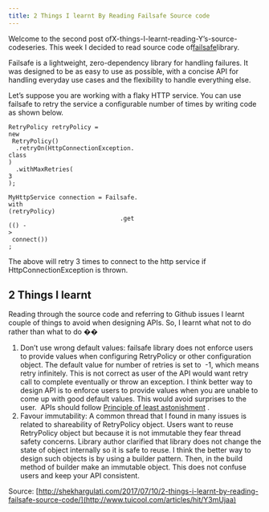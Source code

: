 ```yaml
---
title: 2 Things I learnt By Reading Failsafe Source code
---
```


Welcome to the second post ofX-things-I-learnt-reading-Y’s-source-codeseries. This week I decided to read source code of[failsafe](https://github.com/jhalterman/failsafe)library.

Failsafe is a lightweight, zero-dependency library for handling failures. It was designed to be as easy to use as possible, with a concise API for handling everyday use cases and the flexibility to handle everything else.

Let’s suppose you are working with a flaky HTTP service. You can use failsafe to retry the service a configurable number of times by writing code as shown below.

```
RetryPolicy retryPolicy = 
new
 RetryPolicy()
  .retryOn(HttpConnectionException.
class
)
  .withMaxRetries(
3
);
```

```
MyHttpService connection = Failsafe.
with
(retryPolicy)
                               .get
(() -
>
 connect())
;
```

The above will retry 3 times to connect to the http service if HttpConnectionException is thrown.

## 2 Things I learnt

Reading through the source code and referring to Github issues I learnt couple of things to avoid when designing APIs. So, I learnt what not to do rather than what to do ��

1. Don’t use wrong default values: failsafe library does not enforce users to provide values when configuring RetryPolicy or other configuration object. The default value for number of retries is set to  -1, which means retry infinitely. This is not correct as user of the API would want retry call to complete eventually or throw an exception. I think better way to design API is to enforce users to provide values when you are unable to come up with good default values. This would avoid surprises to the user.  APIs should follow
   [Principle of least astonishment](https://en.wikipedia.org/wiki/Principle_of_least_astonishment)
   .
2. Favour immutability: A common thread that I found in many issues is related to shareability of RetryPolicy object. Users want to reuse RetryPolicy object but because it is not immutable they fear thread safety concerns. Library author clarified that library does not change the state of object internally so it is safe to reuse. I think the better way to design such objects is by using a builder pattern. Then, in the build method of builder make an immutable object. This does not confuse users and keep your API consistent.



Source: [http://shekhargulati.com/2017/07/10/2-things-i-learnt-by-reading-failsafe-source-code/](http://www.tuicool.com/articles/hit/Y3mUjaa)

